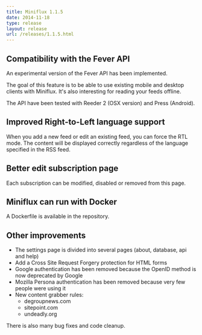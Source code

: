 ```yaml
---
title: Miniflux 1.1.5
date: 2014-11-18
type: release
layout: release
url: /releases/1.1.5.html
---
```


Compatibility with the Fever API
--------------------------------

An experimental version of the Fever API has been implemented.

The goal of this feature is to be able to use existing mobile and desktop clients with Miniflux.
It's also interesting for reading your feeds offline.

The API have been tested with Reeder 2 (OSX version) and Press (Android).

Improved Right-to-Left language support
---------------------------------------

When you add a new feed or edit an existing feed, you can force the RTL mode.
The content will be displayed correctly regardless of the language specified in the RSS feed.

Better edit subscription page
-----------------------------

Each subscription can be modified, disabled or removed from this page.

Miniflux can run with Docker
----------------------------

A Dockerfile is available in the repository.

Other improvements
------------------

- The settings page is divided into several pages (about, database, api and help)
- Add a Cross Site Request Forgery protection for HTML forms
- Google authentication has been removed because the OpenID method is now deprecated by Google
- Mozilla Persona authentication has been removed because very few people were using it
- New content grabber rules:
    - degroupnews.com
    - sitepoint.com
    - undeadly.org

There is also many bug fixes and code cleanup.
